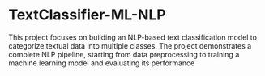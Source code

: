 # TextClassifier-ML-NLP
This project focuses on building an NLP-based text classification model to categorize textual data into multiple classes. The project demonstrates a complete NLP pipeline, starting from data preprocessing to training a machine learning model and evaluating its performance
